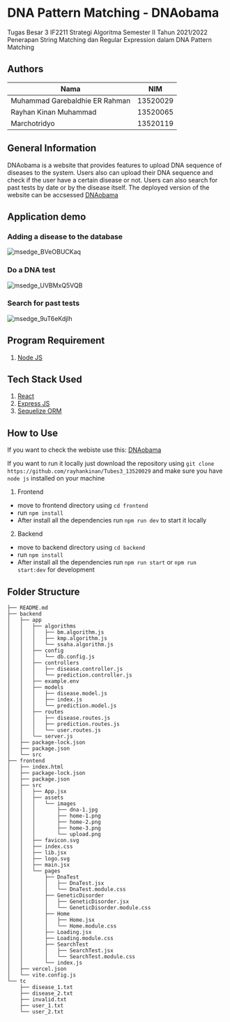 # DNA Pattern Matching - DNAobama
Tugas Besar 3 IF2211 Strategi Algoritma Semester II Tahun 2021/2022 Penerapan String Matching dan Regular Expression dalam DNA Pattern Matching

## Authors

| Nama                  | NIM      |
| --------------------- | -------- |
| Muhammad Garebaldhie ER Rahman| 13520029 |
| Rayhan Kinan Muhammad | 13520065 |
| Marchotridyo | 13520119 |

## General Information
DNAobama is a website that provides features to upload DNA sequence of diseases to the system. Users also can upload their DNA sequence and check if the user have a certain disease or not. Users can also search for past tests by date or by the disease itself. The deployed version of the website can be accsessed [DNAobama](https://dna-obama.vercel.app/) 

## Application demo
### Adding a disease to the database
![msedge_BVeOBUCKaq](https://user-images.githubusercontent.com/29671825/165944822-ae7f00fc-7359-4a04-a2a6-22d04f4c79a7.gif)
### Do a DNA test
![msedge_UVBMxQ5VQB](https://user-images.githubusercontent.com/29671825/165944910-565be332-610f-4107-a52e-cd1c9e2940a6.gif)
### Search for past tests
![msedge_9uT6eKdjlh](https://user-images.githubusercontent.com/29671825/165945160-200910f8-9fe0-4bf8-b805-2b492e536a08.gif)


## Program Requirement
1. [Node JS](https://nodejs.org/en/)

## Tech Stack Used
1. [React](https://reactjs.org/)
2. [Express JS](https://expressjs.com/)
3. [Sequelize ORM](https://sequelize.org/)

## How to Use

If you want to check the webiste use this: [DNAobama](https://dna-obama.vercel.app/)

If you want to run it locally just download the repository using `git clone https://github.com/rayhankinan/Tubes3_13520029` and make sure you have `node js` installed on your machine

1. Frontend
* move to frontend directory using `cd frontend`
* run `npm install`
* After install all the dependencies run `npm run dev` to start it locally

2. Backend
*  move to backend directory using `cd backend`
*  run `npm install`
*  After install all the dependencies run `npm run start` or `npm run start:dev` for development

## Folder Structure

```
├── README.md
├── backend  
│   ├── app
│   │   ├── algorithms
│   │   │   ├── bm.algorithm.js
│   │   │   ├── kmp.algorithm.js        
│   │   │   └── ssaha.algorithm.js      
│   │   ├── config
│   │   │   └── db.config.js
│   │   ├── controllers
│   │   │   ├── disease.controller.js   
│   │   │   └── prediction.controller.js
│   │   ├── example.env
│   │   ├── models
│   │   │   ├── disease.model.js    
│   │   │   ├── index.js
│   │   │   └── prediction.model.js 
│   │   ├── routes
│   │   │   ├── disease.routes.js   
│   │   │   ├── prediction.routes.js
│   │   │   └── user.routes.js      
│   │   └── server.js
│   ├── package-lock.json
│   ├── package.json
│   └── src
├── frontend
│   ├── index.html       
│   ├── package-lock.json
│   ├── package.json     
│   ├── src
│   │   ├── App.jsx
│   │   ├── assets
│   │   │   └── images
│   │   │       ├── dna-1.jpg
│   │   │       ├── home-1.png
│   │   │       ├── home-2.png
│   │   │       ├── home-3.png
│   │   │       └── upload.png
│   │   ├── favicon.svg
│   │   ├── index.css
│   │   ├── lib.jsx
│   │   ├── logo.svg
│   │   ├── main.jsx
│   │   └── pages
│   │       ├── DnaTest
│   │       │   ├── DnaTest.jsx
│   │       │   └── DnaTest.module.css
│   │       ├── GeneticDisorder
│   │       │   ├── GeneticDisorder.jsx
│   │       │   └── GeneticDisorder.module.css
│   │       ├── Home
│   │       │   ├── Home.jsx
│   │       │   └── Home.module.css
│   │       ├── Loading.jsx
│   │       ├── Loading.module.css
│   │       ├── SearchTest
│   │       │   ├── SearchTest.jsx
│   │       │   └── SearchTest.module.css
│   │       └── index.js
│   ├── vercel.json
│   └── vite.config.js
└── tc
    ├── disease_1.txt
    ├── disease_2.txt
    ├── invalid.txt
    ├── user_1.txt
    └── user_2.txt
```
